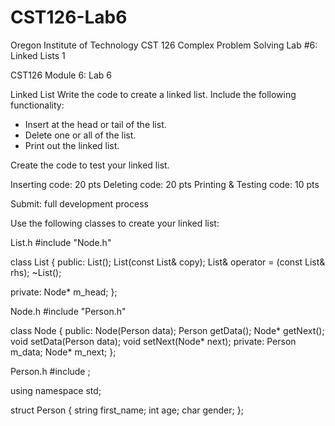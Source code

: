 # CST126-Lab6
Oregon Institute of Technology
CST 126 Complex Problem Solving
Lab #6: Linked Lists 1


CST126
Module 6: Lab 6


Linked List
Write the code to create a linked list.
Include the following functionality:
* Insert at the head or tail of the list.
* Delete one or all of the list.
* Print out the linked list.


Create the code to test your linked list.


Inserting code: 20 pts
Deleting code: 20 pts
Printing & Testing code: 10 pts


Submit: full development process


Use the following classes to create your linked list:


List.h
#include "Node.h"
 
class List
{
public:
List();
List(const List& copy);
List& operator = (const List& rhs);
~List();
 
private:
Node* m_head;
};


Node.h
#include "Person.h"
 
class Node
{
public:
Node(Person data);
Person getData();
Node* getNext();
void setData(Person data);
void setNext(Node* next);
private:
Person m_data;
Node* m_next;
};


Person.h
#include <string>;
 
using namespace std;
 
struct Person
{
string first_name;
int age;
char gender;
};
